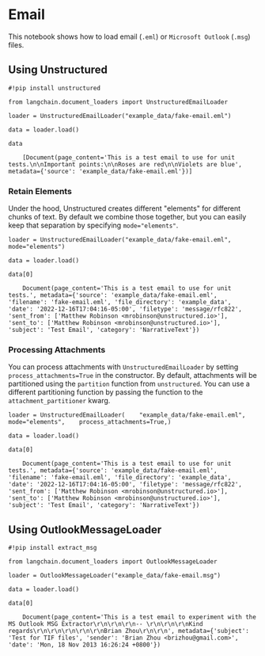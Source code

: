 Email
=====

This notebook shows how to load email (`.eml`) or `Microsoft Outlook` (`.msg`) files.

Using Unstructured[](#using-unstructured "Direct link to Using Unstructured")
------------------------------------------------------------------------------

    #!pip install unstructured

    from langchain.document_loaders import UnstructuredEmailLoader

    loader = UnstructuredEmailLoader("example_data/fake-email.eml")

    data = loader.load()

    data

        [Document(page_content='This is a test email to use for unit tests.\n\nImportant points:\n\nRoses are red\n\nViolets are blue', metadata={'source': 'example_data/fake-email.eml'})]

### Retain Elements[](#retain-elements "Direct link to Retain Elements")

Under the hood, Unstructured creates different "elements" for different chunks of text. By default we combine those together, but you can easily keep that separation by specifying `mode="elements"`.

    loader = UnstructuredEmailLoader("example_data/fake-email.eml", mode="elements")

    data = loader.load()

    data[0]

        Document(page_content='This is a test email to use for unit tests.', metadata={'source': 'example_data/fake-email.eml', 'filename': 'fake-email.eml', 'file_directory': 'example_data', 'date': '2022-12-16T17:04:16-05:00', 'filetype': 'message/rfc822', 'sent_from': ['Matthew Robinson <mrobinson@unstructured.io>'], 'sent_to': ['Matthew Robinson <mrobinson@unstructured.io>'], 'subject': 'Test Email', 'category': 'NarrativeText'})

### Processing Attachments[](#processing-attachments "Direct link to Processing Attachments")

You can process attachments with `UnstructuredEmailLoader` by setting `process_attachments=True` in the constructor. By default, attachments will be partitioned using the `partition` function from `unstructured`. You can use a different partitioning function by passing the function to the `attachment_partitioner` kwarg.

    loader = UnstructuredEmailLoader(    "example_data/fake-email.eml",    mode="elements",    process_attachments=True,)

    data = loader.load()

    data[0]

        Document(page_content='This is a test email to use for unit tests.', metadata={'source': 'example_data/fake-email.eml', 'filename': 'fake-email.eml', 'file_directory': 'example_data', 'date': '2022-12-16T17:04:16-05:00', 'filetype': 'message/rfc822', 'sent_from': ['Matthew Robinson <mrobinson@unstructured.io>'], 'sent_to': ['Matthew Robinson <mrobinson@unstructured.io>'], 'subject': 'Test Email', 'category': 'NarrativeText'})

Using OutlookMessageLoader[](#using-outlookmessageloader "Direct link to Using OutlookMessageLoader")
------------------------------------------------------------------------------------------------------

    #!pip install extract_msg

    from langchain.document_loaders import OutlookMessageLoader

    loader = OutlookMessageLoader("example_data/fake-email.msg")

    data = loader.load()

    data[0]

        Document(page_content='This is a test email to experiment with the MS Outlook MSG Extractor\r\n\r\n\r\n-- \r\n\r\n\r\nKind regards\r\n\r\n\r\n\r\n\r\nBrian Zhou\r\n\r\n', metadata={'subject': 'Test for TIF files', 'sender': 'Brian Zhou <brizhou@gmail.com>', 'date': 'Mon, 18 Nov 2013 16:26:24 +0800'})